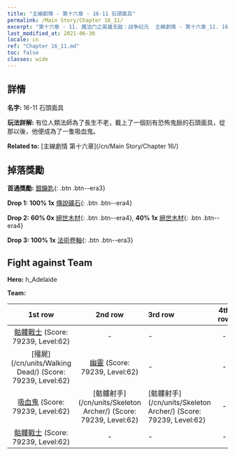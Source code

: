 ```yaml
---
title: "主線劇情 - 第十六章 - 16-11 石頭面具"
permalink: /Main Story/Chapter 16_11/
excerpt: "第十六章 - 11. 魔法门之英雄无敌：战争纪元  主線劇情 - 第十六章_11. 16-11 石頭面具"
last_modified_at: 2021-06-30
locale: cn
ref: "Chapter 16_11.md"
toc: false
classes: wide
---
```


## 詳情

 **名字:** 16-11 石頭面具

 **玩法詳解:** 有位人類法師為了長生不老，戴上了一個刻有恐怖鬼臉的石頭面具，從那以後，他便成為了一隻吸血鬼。

 **Related to:** [主線劇情 第十六章](/cn/Main Story/Chapter 16/)

## 掉落獎勵

 **首通獎勵:** [銀鑰匙](/cn/Items/con_693/){: .btn .btn--era3}

 **Drop 1:** **100% 1x** [傳說礦石](/cn/Items/mat_54/){: .btn .btn--era4}

 **Drop 2:** **60% 0x** [絕世木材](/cn/Items/mat_48/){: .btn .btn--era4}, **40% 1x** [絕世木材](/cn/Items/mat_48/){: .btn .btn--era4}

 **Drop 3:** **100% 1x** [法術卷軸](/cn/Items/con_694/){: .btn .btn--era3}


## Fight against Team
 **Hero:** h_Adelaide

 **Team:**


  | 1st row | 2nd row | 3rd row | 4th row |
  |:----:|:----:|:----|:----:|
  | [骷髏戰士](/cn/units/Skeleton/) (Score: 79239, Level:62)  | - | - | - |
  | [殭屍](/cn/units/Walking Dead/) (Score: 79239, Level:62)  | [幽靈](/cn/units/Wight/) (Score: 79239, Level:62)  | - | - |
  | [吸血鬼](/cn/units/Vampire/) (Score: 79239, Level:62)  | [骷髏射手](/cn/units/Skeleton Archer/) (Score: 79239, Level:62)  | [骷髏射手](/cn/units/Skeleton Archer/) (Score: 79239, Level:62)  | - |
  | [骷髏戰士](/cn/units/Skeleton/) (Score: 79239, Level:62)  | - | - | - |


